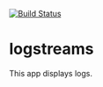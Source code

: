 [![Build Status](https://travis-ci.org/malliina/logstreams.png?branch=master)](https://travis-ci.org/malliina/logstreams)

# logstreams

This app displays logs.
